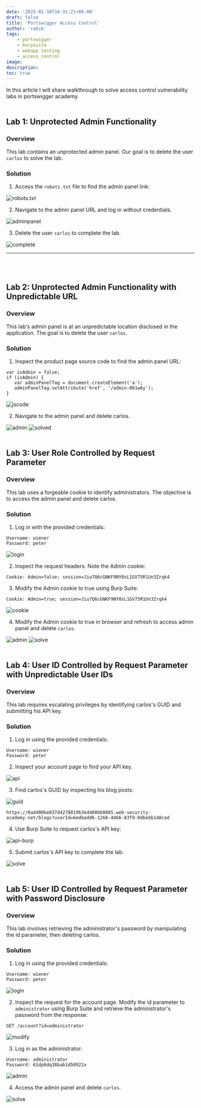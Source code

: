 ```yaml
---
date: '2025-01-10T16:31:21+06:00'
draft: false
title: 'Portswigger Access Control'
author: 'rakib'
tags:
    - portswigger
    - burpsuite
    - webapp_testing
    - access_control
image:
description:
toc: true
---
```


In this article I will share walkthrough to solve access control vulnerability labs in portswigger academy.
<br></br>

## Lab 1: Unprotected Admin Functionality

### Overview

This lab contains an unprotected admin panel. Our goal is to delete the user `carlos` to solve the lab.

### Solution

1. Access the `robots.txt` file to find the admin panel link:

![robots.txt](/img/blog/20250105223919.png)

2. Navigate to the admin panel URL and log in without credentials.

![adminpanel](/img/blog/20250105224013.png)

3. Delete the user `carlos` to complete the lab.

![complete](/img/blog/20250105224100.png)

---
<br></br>

## Lab 2: Unprotected Admin Functionality with Unpredictable URL

### Overview

This lab's admin panel is at an unpredictable location disclosed in the application. The goal is to delete the user `carlos`.

### Solution

1. Inspect the product page source code to find the admin panel URL:
```
var isAdmin = false;
if (isAdmin) {
   var adminPanelTag = document.createElement('a');
   adminPanelTag.setAttribute('href', '/admin-061w6y');
}
```
![jscode](/img/blog/20250105225009.png)

2. Navigate to the admin panel and delete carlos.

![admin](/img/blog/20250105225046.png)
![solved](/img/blog/20250105225131.png)
<br></br>

## Lab 3: User Role Controlled by Request Parameter

### Overview

This lab uses a forgeable cookie to identify administrators. The objective is to access the admin panel and delete carlos.

### Solution

1. Log in with the provided credentials:
```
Username: wiener
Password: peter
```

![login](/img/blog/20250105215143.png)

2. Inspect the request headers. Note the Admin cookie:
```
Cookie: Admin=false; session=Jiu7Q6cGNKF9NY0sL1GV75R1Un3Zrqk4
```
3. Modify the Admin cookie to true using Burp Suite:
```
Cookie: Admin=true; session=Jiu7Q6cGNKF9NY0sL1GV75R1Un3Zrqk4
```
![cookie](/img/blog/20250105215805.png)

4. Modify the Admin cookie to true in browser and refresh to access admin panel and delete `carlos`.

![admin](/img/blog/20250105220021.png)
![solve](/img/blog/20250105220107.png)
<br></br>


## Lab 4: User ID Controlled by Request Parameter with Unpredictable User IDs

### Overview

This lab requires escalating privileges by identifying carlos's GUID and submitting his API key.

### Solution

1. Log in using the provided credentials:
```
Username: wiener
Password: peter
```
2. Inspect your account page to find your API key.

![api](/img/blog/20250105225717.png)

3. Find carlos's GUID by inspecting his blog posts:

![guid](/img/blog/20250105230236.png)
```
https://0add00be037d4278819b3ed400bb0085.web-security-academy.net/blogs?userId=6edbadd6-1268-4466-83f9-0dbebb148cad
```
4. Use Burp Suite to request carlos's API key:

![api-burp](/img/blog/20250105230454.png)

5. Submit carlos's API key to complete the lab.

![solve](/img/blog/20250105230732.png)
<br></br>

## Lab 5: User ID Controlled by Request Parameter with Password Disclosure

### Overview

This lab involves retrieving the administrator's password by manipulating the id parameter, then deleting carlos.

### Solution

1. Log in using the provided credentials:
```
Username: wiener
Password: peter
```

![login](/img/blog/20250105205039.png)

2. Inspect the request for the account page. Modify the id parameter to `administrator` using Burp Suite and retrieve the administrator's password from the response:
```
GET /account?id=administrator
```
![modify](/img/blog/20250105205308.png)

3. Log in as the administrator:
```
Username: administrator
Password: 61dp6dq38bab1d50921x
```
![admin](/img/blog/20250105205701.png)

4. Access the admin panel and delete `carlos`.

![solve](/img/blog/20250105205747.png)
